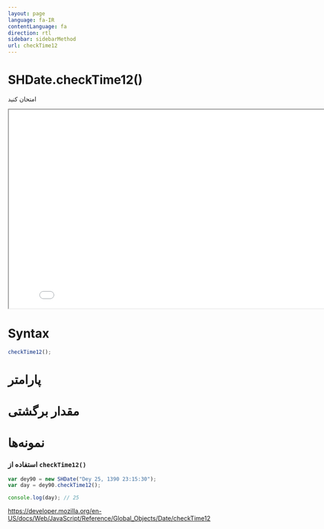 ```yaml
---
layout: page
language: fa-IR
contentLanguage: fa
direction: rtl
sidebar: sidebarMethod
url: checkTime12
---
```


# SHDate.checkTime12()

امتحان کنید

<iframe style="width: 830px; height: 460px;" src="/SHDateTime-js/examples/live.html?function=checkTime12" title="MDN Web Docs Interactive Example" loading="lazy"></iframe>
<br/>

# Syntax

```js
checkTime12();
```

# پارامتر

# مقدار برگشتی

# نمونه‌ها

### استفاده از <code dir="ltr">checkTime12()</code>

```js
var dey90 = new SHDate("Dey 25, 1390 23:15:30");
var day = dey90.checkTime12();

console.log(day); // 25
```

https://developer.mozilla.org/en-US/docs/Web/JavaScript/Reference/Global_Objects/Date/checkTime12
